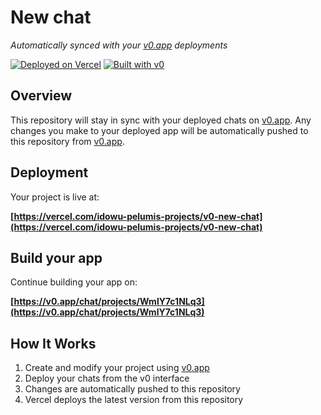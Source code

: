 # New chat

*Automatically synced with your [v0.app](https://v0.app) deployments*

[![Deployed on Vercel](https://img.shields.io/badge/Deployed%20on-Vercel-black?style=for-the-badge&logo=vercel)](https://vercel.com/idowu-pelumis-projects/v0-new-chat)
[![Built with v0](https://img.shields.io/badge/Built%20with-v0.app-black?style=for-the-badge)](https://v0.app/chat/projects/WmlY7c1NLq3)

## Overview

This repository will stay in sync with your deployed chats on [v0.app](https://v0.app).
Any changes you make to your deployed app will be automatically pushed to this repository from [v0.app](https://v0.app).

## Deployment

Your project is live at:

**[https://vercel.com/idowu-pelumis-projects/v0-new-chat](https://vercel.com/idowu-pelumis-projects/v0-new-chat)**

## Build your app

Continue building your app on:

**[https://v0.app/chat/projects/WmlY7c1NLq3](https://v0.app/chat/projects/WmlY7c1NLq3)**

## How It Works

1. Create and modify your project using [v0.app](https://v0.app)
2. Deploy your chats from the v0 interface
3. Changes are automatically pushed to this repository
4. Vercel deploys the latest version from this repository
